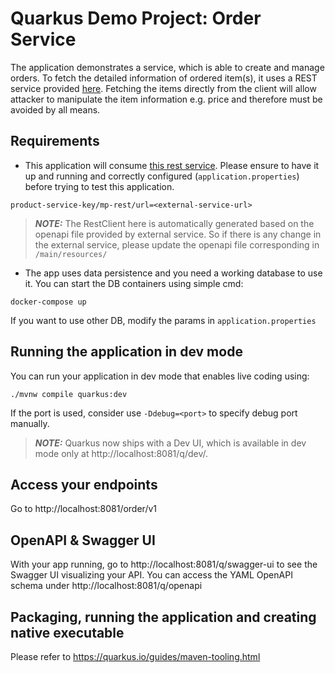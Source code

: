 # Quarkus Demo Project: Order Service
The application demonstrates a service, which is able to create and manage orders. To fetch the detailed information of ordered item(s), it uses a REST service provided [here](https://github.com/devonfw-sample/devon4quarkus-reference). Fetching the items directly from the client will allow attacker to manipulate the item information e.g. price and therefore must be avoided by all means.

## Requirements
* This application will consume [this rest service](https://github.com/devonfw-sample/devon4quarkus-reference). Please ensure to have it up and running and correctly configured (`application.properties`) before trying to test this application.

```
product-service-key/mp-rest/url=<external-service-url>
```
> **_NOTE:_**  The RestClient here is automatically generated based on the openapi file provided by external service. So if there is any change in the external service, please update the openapi file corresponding in `/main/resources/`

* The app uses data persistence and you need a working database to use it. You can start the DB containers using simple cmd:
 ```
docker-compose up
 ```                                                                        
If you want to use other DB, modify the params in `application.properties`

## Running the application in dev mode

You can run your application in dev mode that enables live coding using:
```shell script
./mvnw compile quarkus:dev
```
If the port is used, consider use `-Ddebug=<port>` to specify debug port manually.

> **_NOTE:_**  Quarkus now ships with a Dev UI, which is available in dev mode only at http://localhost:8081/q/dev/.

## Access your endpoints

Go to http://localhost:8081/order/v1

## OpenAPI & Swagger UI

With your app running, go to http://localhost:8081/q/swagger-ui to see the Swagger UI visualizing your API. You can access the YAML OpenAPI schema under http://localhost:8081/q/openapi


## Packaging, running the application and creating native executable

Please refer to https://quarkus.io/guides/maven-tooling.html